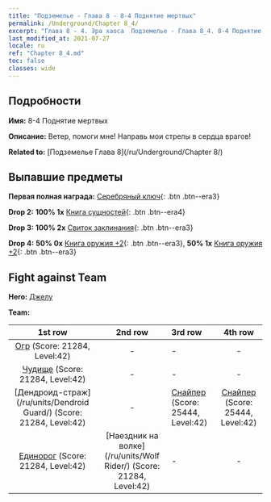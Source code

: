 ```yaml
---
title: "Подземелье - Глава 8 - 8-4 Поднятие мертвых"
permalink: /Underground/Chapter 8_4/
excerpt: "Глава 8 - 4. Эра хаоса  Подземелье - Глава 8_4. 8-4 Поднятие мертвых"
last_modified_at: 2021-07-27
locale: ru
ref: "Chapter 8_4.md"
toc: false
classes: wide
---
```


## Подробности

 **Имя:** 8-4 Поднятие мертвых

 **Описание:** Ветер, помоги мне! Направь мои стрелы в сердца врагов!

 **Related to:** [Подземелье Глава 8](/ru/Underground/Chapter 8/)

## Выпавшие предметы

 **Первая полная награда:** [Серебряный ключ](/ItemsRU/con_693/){: .btn .btn--era3}

 **Drop 2:** **100% 1x** [Книга сущностей](/ItemsRU/mat_39/){: .btn .btn--era4}

 **Drop 3:** **100% 2x** [Свиток заклинания](/ItemsRU/con_694/){: .btn .btn--era3}

 **Drop 4:** **50% 0x** [Книга оружия +2](/ItemsRU/mat_32/){: .btn .btn--era3}, **50% 1x** [Книга оружия +2](/ItemsRU/mat_32/){: .btn .btn--era3}


## Fight against Team
 **Hero:** [Джелу](/ru/heroes/Gelu/)

 **Team:**


  | 1st row | 2nd row | 3rd row | 4th row |
  |:----:|:----:|:----|:----:|
  | [Огр](/ru/units/Ogre/) (Score: 21284, Level:42)  | - | - | - |
  | [Чудище](/ru/units/Behemoth/) (Score: 21284, Level:42)  | - | - | - |
  | [Дендроид-страж](/ru/units/Dendroid Guard/) (Score: 21284, Level:42)  | - | [Снайпер](/ru/units/Sharpshooter/) (Score: 25444, Level:42)  | [Снайпер](/ru/units/Sharpshooter/) (Score: 25444, Level:42)  |
  | [Единорог](/ru/units/Unicorn/) (Score: 21284, Level:42)  | [Наездник на волке](/ru/units/Wolf Rider/) (Score: 21284, Level:42)  | - | - |


